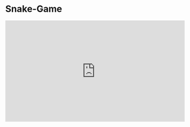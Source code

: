 # Snake-Game
<iframe width="560" height="315" src="https://www.youtube.com/embed/bfRwxS5d0SI" title="YouTube video player" frameborder="0" allow="accelerometer; autoplay; clipboard-write; encrypted-media; gyroscope; picture-in-picture" allowfullscreen></iframe>
